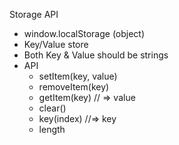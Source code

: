Storage API
* window.localStorage (object)
* Key/Value store
* Both Key & Value should be strings
* API
    - setItem(key, value)
    - removeItem(key)
    - getItem(key) // => value
    - clear()
    - key(index) //=> key
    - length
    

    
